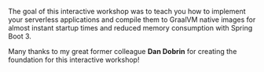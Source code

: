 The goal of this interactive workshop was to teach you how to implement your serverless applications and compile them to GraalVM native images for almost instant startup times and reduced memory consumption with Spring Boot 3.

Many thanks to my great former colleague **Dan Dobrin** for creating the foundation for this interactive workshop!